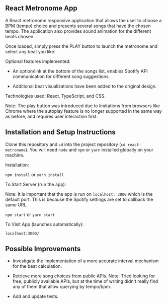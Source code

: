 ## React Metronome App 

A React metronome responsive application that allows the user to choose a BPM (tempo) choice and presents several songs that have the chosen tempo. The application also provides sound animation for the different beats chosen.

Once loaded, simply press the PLAY button to launch the metronome and select any beat you like.

Optional features implemented: 

- An option/link at the bottom of the songs list, enables Spotify API communication for different song suggestions.

- Additional beat visualizations have been added to the original design.

Technologies used: React, TypeScript, and CSS.

Note: The play button was introduced due to limitations from browsers like Chrome where the autoplay feature is no longer supported in the same way as before, and requires user interaction first.

## Installation and Setup Instructions

Clone this repository and `cd` into the project repository (`cd react-metronome`). You will need `node` and `npm` or `yarn` installed globally on your machine.  

Installation:

`npm install` or `yarn install`

To Start Server (run the app):

Note: It is important that the app is run on `localhost: 3000` which is the default port. This is because the Spotify settings are set to callback the same URL.

`npm start` or `yarn start`

To Visit App (launches automatically):

`localhost:3000/`

## Possible Improvements

- Investigate the implementation of a more accurate interval mechanism for the beat calculation.

- Retrieve more song choices from public APIs. Note: Tried looking for free, publicly available APIs, but at the time of writing didn't really find any of them that allow querying by tempo/bpm.

- Add and update tests.